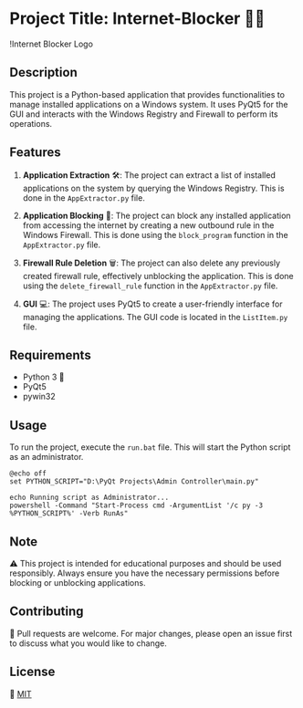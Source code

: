 # Project Title: Internet-Blocker 🚫🌐

!Internet Blocker Logo
## Description
This project is a Python-based application that provides functionalities to manage installed applications on a Windows system. It uses PyQt5 for the GUI and interacts with the Windows Registry and Firewall to perform its operations.

## Features
1. **Application Extraction** 🛠️: The project can extract a list of installed applications on the system by querying the Windows Registry. This is done in the `AppExtractor.py` file.
  

2. **Application Blocking** 🚫: The project can block any installed application from accessing the internet by creating a new outbound rule in the Windows Firewall. This is done using the `block_program` function in the `AppExtractor.py` file.
  

3. **Firewall Rule Deletion** 🗑️: The project can also delete any previously created firewall rule, effectively unblocking the application. This is done using the `delete_firewall_rule` function in the `AppExtractor.py` file.
  

4. **GUI** 💻: The project uses PyQt5 to create a user-friendly interface for managing the applications. The GUI code is located in the `ListItem.py` file.
   

## Requirements
- Python 3 🐍
- PyQt5
- pywin32

## Usage
To run the project, execute the `run.bat` file. This will start the Python script as an administrator.

```batchfile
@echo off
set PYTHON_SCRIPT="D:\PyQt Projects\Admin Controller\main.py"

echo Running script as Administrator...
powershell -Command "Start-Process cmd -ArgumentList '/c py -3 %PYTHON_SCRIPT%' -Verb RunAs"
```

## Note
⚠️ This project is intended for educational purposes and should be used responsibly. Always ensure you have the necessary permissions before blocking or unblocking applications.

## Contributing
🤝 Pull requests are welcome. For major changes, please open an issue first to discuss what you would like to change.

## License
📝 [MIT](https://choosealicense.com/licenses/mit/)

